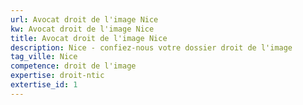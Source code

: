 ```yaml
---
url: Avocat droit de l'image Nice
kw: Avocat droit de l'image Nice
title: Avocat droit de l'image Nice
description: Nice - confiez-nous votre dossier droit de l'image
tag_ville: Nice
competence: droit de l'image
expertise: droit-ntic
extertise_id: 1
---
```

